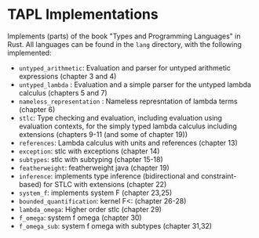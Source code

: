 # TAPL Implementations

Implements (parts) of the book "Types and Programming Languages" in Rust.
All languages can be found in the `lang` directory, with the following implemented:

* `untyped_arithmetic`: Evaluation and parser for untyped arithmetic expressions (chapter 3 and 4)
* `untyped_lambda` : Evaluation and a simple parser for the untyped lambda calculus (chapters 5 and 7)
* `nameless_representation` : Nameless represntation of lambda terms (chapter 6)
* `stlc`: Type checking and evaluation, including evaluation using evaluation contexts, for the simply typed lambda calculus including extensions (chapters 9-11 (and some of chapter 19))
* `references`: Lambda calculus with units and references (chapter 13)
* `exception`: stlc with exceptions (chapter 14)
* `subtypes`: stlc with subtyping (chapter 15-18)
* `featherweight`: featherweight java (chapter 19)
* `inference`: implements type inference (bidirectional and constraint-based) for STLC with extensions (chapter 22)
* `system_f`: implements system F (chapter 23,25)
* `bounded_quantification`: kernel F<: (chapter 26-28)
* `lambda_omega`: Higher order stlc (chapter 29)
* `f_omega`: system f omega (chapter 30)
* `f_omega_sub`: system f omega with subtypes (chapter 31,32)
